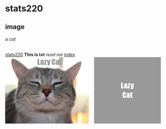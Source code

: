 # stats220
## image
###### a cat
[stats220](https://github.com/industriousChen/stats220)
**This is txt**
*read me*
[index](https://github.com/industriousChen/stats220/index.md)
![](my_meme.png)
